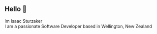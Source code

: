 ## Hello 👋

Im Isaac Sturzaker
<br>
I am a passionate Software Developer based in Wellington, New Zealand

